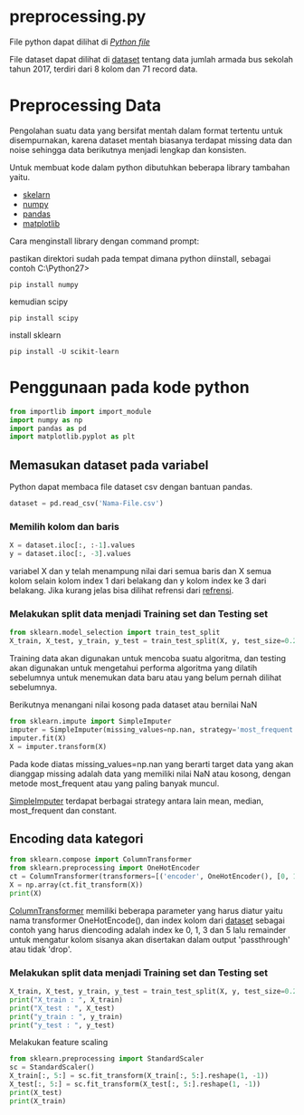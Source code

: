 preprocessing.py
========================================

File python dapat dilihat di [*Python file*](https://github.com/n0tavaliduser/Data-Mining/blob/main/Assignment-2/preprocessing.py)

File dataset dapat dilihat di [dataset](https://github.com/n0tavaliduser/Data-Mining/blob/main/Assignment-1/data-jumlah-armada-bus-sekolah-2017.csv) tentang data jumlah armada bus sekolah tahun 2017, terdiri dari 8 kolom dan 71 record data.



Preprocessing Data
========================================

Pengolahan suatu data yang bersifat mentah dalam format tertentu untuk disempurnakan, karena dataset mentah biasanya terdapat missing data dan noise sehingga data berikutnya menjadi lengkap dan konsisten.

Untuk membuat kode dalam python dibutuhkan beberapa library tambahan yaitu.

* [skelarn](https://scikit-learn.org/stable/)
* [numpy](https://numpy.org/)
* [pandas](https://pandas.pydata.org/)
* [matplotlib](https://matplotlib.org/)

Cara menginstall library dengan command prompt:

pastikan direktori sudah pada tempat dimana python diinstall, sebagai contoh C:\Python27>
```
pip install numpy
```

kemudian scipy

```
pip install scipy
```

install sklearn

```
pip install -U scikit-learn
```


Penggunaan pada kode python
========================================

```python
from importlib import import_module
import numpy as np
import pandas as pd
import matplotlib.pyplot as plt
```

## Memasukan dataset pada variabel

Python dapat membaca file dataset csv dengan bantuan pandas.

```python
dataset = pd.read_csv('Nama-File.csv')
```

### Memilih kolom dan baris

```python
X = dataset.iloc[:, :-1].values
y = dataset.iloc[:, -3].values
```

variabel X dan y telah menampung nilai dari semua baris dan X semua kolom selain kolom index 1 dari belakang dan y kolom index ke 3 dari belakang. Jika kurang jelas bisa dilihat refrensi dari [refrensi](https://saltfarmer.github.io/blog/machine%20learning/Belajar-Machine-Learning-pandas/).

### Melakukan split data menjadi Training set dan Testing set

```python
from sklearn.model_selection import train_test_split
X_train, X_test, y_train, y_test = train_test_split(X, y, test_size=0.2, random_state=0)
```

Training data akan digunakan untuk mencoba suatu algoritma, dan testing akan digunakan untuk mengetahui performa algoritma yang dilatih sebelumnya untuk menemukan data baru atau yang belum pernah dilihat sebelumnya.

Berikutnya menangani nilai kosong pada dataset atau bernilai NaN

```python
from sklearn.impute import SimpleImputer
imputer = SimpleImputer(missing_values=np.nan, strategy='most_frequent')
imputer.fit(X)
X = imputer.transform(X)
```

Pada kode diatas missing_values=np.nan yang berarti target data yang akan dianggap missing adalah data yang memiliki nilai NaN atau kosong, dengan metode most_frequent atau yang paling banyak muncul.

[SimpleImputer](https://scikit-learn.org/stable/modules/generated/sklearn.impute.SimpleImputer.html) terdapat berbagai strategy antara lain mean, median, most_frequent dan constant.

## Encoding data kategori

```python
from sklearn.compose import ColumnTransformer
from sklearn.preprocessing import OneHotEncoder
ct = ColumnTransformer(transformers=[('encoder', OneHotEncoder(), [0, 1, 3, 5])], remainder='passthrough')
X = np.array(ct.fit_transform(X))
print(X)
```

[ColumnTransformer](https://scikit-learn.org/stable/modules/generated/sklearn.compose.ColumnTransformer.html) memiliki beberapa parameter yang harus diatur yaitu nama transformer OneHotEncode(), dan index kolom dari [dataset](https://github.com/n0tavaliduser/Data-Mining/blob/main/Assignment-1/data-jumlah-armada-bus-sekolah-2017.csv) sebagai contoh yang harus diencoding adalah index ke 0, 1, 3 dan 5 lalu remainder untuk mengatur kolom sisanya akan disertakan dalam output 'passthrough' atau tidak 'drop'.

### Melakukan split data menjadi Training set dan Testing set

```python
X_train, X_test, y_train, y_test = train_test_split(X, y, test_size=0.2, random_state=1)
print("X_train : ", X_train)
print("X_test : ", X_test)
print("y_train : ", y_train)
print("y_test : ", y_test)
```

Melakukan feature scaling

```python
from sklearn.preprocessing import StandardScaler
sc = StandardScaler()
X_train[:, 5:] = sc.fit_transform(X_train[:, 5:].reshape(1, -1))
X_test[:, 5:] = sc.fit_transform(X_test[:, 5:].reshape(1, -1))
print(X_test)
print(X_train)
```

